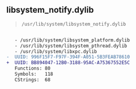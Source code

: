 ## libsystem_notify.dylib

> `/usr/lib/system/libsystem_notify.dylib`

```diff

   - /usr/lib/system/libsystem_platform.dylib
   - /usr/lib/system/libsystem_pthread.dylib
   - /usr/lib/system/libxpc.dylib
-  UUID: 996F15F7-F97F-394F-A051-5B3FEAB78610
+  UUID: BB894047-12B0-3188-95AC-A75367552E5C
   Functions: 80
   Symbols:   118
   CStrings:  68

```

